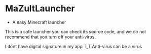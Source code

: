 # MaZultLauncher
- A easy Minecraft launcher

This is a safe launcher you can check its source code, and we do not recommend that you turn off your anti-virus.

I dont have digital signature in my app T_T
Anti-virus can be a virus
